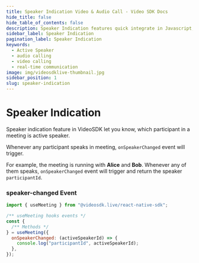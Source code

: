 ```yaml
---
title: Speaker Indication Video & Audio Call - Video SDK Docs
hide_title: false
hide_table_of_contents: false
description: Speaker Indication features quick integrate in Javascript, React JS, Android, IOS, React Native, Flutter with Video SDK to add live video & audio conferencing to your applications.
sidebar_label: Speaker Indication
pagination_label: Speaker Indication
keywords:
  - Active Speaker
  - audio calling
  - video calling
  - real-time communication
image: img/videosdklive-thumbnail.jpg
sidebar_position: 1
slug: speaker-indication
---
```


# Speaker Indication

Speaker indication feature in VideoSDK let you know, which participant in a meeting is active speaker.

Whenever any participant speaks in meeting, `onSpeakerChanged` event will trigger.

For example, the meeting is running with **Alice** and **Bob**. Whenever any of them speaks, `onSpeakerChanged` event will trigger and return the speaker `participantId`.

### speaker-changed Event

```js
import { useMeeting } from "@videosdk.live/react-native-sdk";

/** useMeeting hooks events */
const {
  /** Methods */
} = useMeeting({
  onSpeakerChanged: (activeSpeakerId) => {
    console.log("participantId", activeSpeakerId);
  },
});
```
